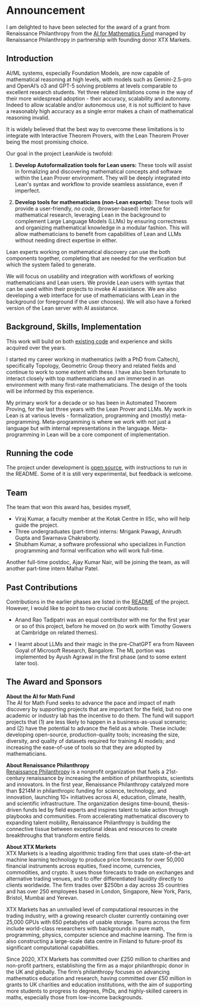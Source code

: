 # Announcement

I am delighted to have been selected for the award of a grant from Renaissance Philanthropy from the [AI for Mathematics Fund](https://www.renaissancephilanthropy.org/ai-for-math-fund-projects) managed by Renaissance Philanthropy in partnership with founding donor XTX Markets.

## Introduction

AI/ML systems, especially Foundation Models, are now capable of mathematical reasoning at high levels, with models such as Gemini-2.5-pro and OpenAI’s o3 and GPT-5 solving problems at levels comparable to excellent research students. Yet three related limitations come in the way of their more widespread adoption - their accuracy, scalability and autonomy. Indeed to allow scalable and/or autonomous use, it is not sufficient to have a reasonably high accuracy as a single error makes a chain of mathematical reasoning invalid. 

It is widely believed that the best way to overcome these limitations is to integrate with Interactive Theorem Provers, with the Lean Theorem Prover being the most promising choice.

Our goal in the project LeanAide is twofold:

1. **Develop Autoformalization tools for Lean users:** These tools will assist in formalizing and discovering mathematical concepts and software within the Lean Prover environment.  They will be deeply integrated into Lean's syntax and workflow to provide seamless assistance, even if imperfect.  

2. **Develop tools for mathematicians (non-Lean experts):**  These tools will provide a user-friendly, *no code*, (browser-based) interface for mathematical research, leveraging Lean in the background to complement Large Language Models (LLMs) by ensuring correctness and organizing mathematical knowledge in a modular fashion.  This will allow mathematicians to benefit from capabilities of Lean and LLMs without needing direct expertise in either.

Lean experts working on mathematical discovery can use the both components together, completing that are needed for the verification but which the system failed to generate.

We will focus on usability and integration with workflows of working mathematicians and Lean users. We provide Lean users with syntax that can be used within their projects to invoke AI assistance. We are also developing a web interface for use of mathematicians with Lean in the background (or foreground if the user chooses). We will also have a forked version of the Lean server with AI assistance.

## Background, Skills, Implementation

This work will build on both [existing code](https://github.com/siddhartha-gadgil/LeanAide) and experience and skills acquired over the years.

I started my career working in mathematics (with a PhD from Caltech), specifically Topology, Geometric Group theory and related fields and continue to work to some extent with these. I have also been fortunate to interact closely with top mathematicians and am immersed in an environment with many first-rate mathematicians. The design of the tools will be informed by this experience.

My primary work for a decade or so has been in Automated Theorem Proving, for the last three years with the Lean Prover and LLMs. My work in Lean is at various levels - formalization, programming and (mostly) meta-programming. Meta-programming is where we work with not just a language but with internal representations in the language. Meta-programming in Lean will be a core component of implementation.

## Running the code

The project under development is [open source](https://github.com/siddhartha-gadgil/LeanAide), with instructions to run in the README. Some of it is still very experimental, but feedback is welcome.

## Team

The team that won this award has, besides myself,

* Viraj Kumar, a faculty member at the Kotak Centre in IISc, who will help guide the project.
* Three undergraduates (part-time) interns: Mrigank Pawagi, Anirudh Gupta and Swarnava Chakraborty.
* Shubham Kumar, a software professional who specializes in Function programming and formal verification who will work full-time.

Another full-time postdoc, Ajay Kumar Nair, will be joining the team, as will another part-time intern Malhar Patel.

## Past Contributions

Contributions in the earlier phases are listed in the [README](https://github.com/siddhartha-gadgil/LeanAide/blob/main/README.md) of the project. However, I would like to point to two crucial contributions:

* Anand Rao Tadipatri was an equal contributor with me for the first year or so of this project, before he moved on (to work with Timothy Gowers at Cambridge on related themes).

* I learnt about LLMs and their magic in the pre-ChatGPT era from Naveen Goyal of Microsoft Research, Bangalore. The ML portion was implemented by Ayush Agrawal in the first phase (and to some extent later too).

## The Award and Sponsors

**About the AI for Math Fund**  
The AI for Math Fund seeks to advance the pace and impact of math discovery by supporting projects that are important for the field, but no one academic or industry lab has the incentive to do them. The fund will support projects that (1) are less likely to happen in a business-as-usual scenario; and (2) have the potential to advance the field as a whole. These include: developing open-source, production-quality tools; increasing the size, diversity, and quality of datasets required for training AI models; and increasing the ease-of-use of tools so that they are adopted by mathematicians.

**About Renaissance Philanthropy**  
[Renaissance Philanthropy](https://renaissancephilanthropy.org/) is a nonprofit organization that fuels a 21st-century renaissance by increasing the ambition of philanthropists, scientists and innovators. In the first year, Renaissance Philanthropy catalyzed more than $214M in philanthropic funding for science, technology, and innovation, launching 10+ initiatives across AI, education, climate, health, and scientific infrastructure. The organization designs time-bound, thesis-driven funds led by field experts and inspires talent to take action through playbooks and communities. From accelerating mathematical discovery to expanding talent mobility, Renaissance Philanthropy is building the connective tissue between exceptional ideas and resources to create breakthroughs that transform entire fields.

**About XTX Markets**  
XTX Markets is a leading algorithmic trading firm that uses state-of-the-art machine learning technology to produce price forecasts for over 50,000 financial instruments across equities, fixed income, currencies, commodities, and crypto. It uses those forecasts to trade on exchanges and alternative trading venues, and to offer differentiated liquidity directly to clients worldwide. The firm trades over $250bn a day across 35 countries and has over 250 employees based in London, Singapore, New York, Paris, Bristol, Mumbai and Yerevan.

XTX Markets has an unrivalled level of computational resources in the trading industry, with a growing research cluster currently containing over 25,000 GPUs with 650 petabytes of usable storage. Teams across the firm include world-class researchers with backgrounds in pure math, programming, physics, computer science and machine learning. The firm is also constructing a large-scale data centre in Finland to future-proof its significant computational capabilities.

Since 2020, XTX Markets has committed over £250 million to charities and non-profit partners, establishing the firm as a major philanthropic donor in the UK and globally. The firm’s philanthropy focuses on advancing mathematics education and research, having committed over £50 million in grants to UK charities and education institutions, with the aim of supporting more students to progress to degrees, PhDs, and highly-skilled careers in maths, especially those from low-income backgrounds.
